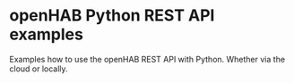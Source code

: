 # openHAB Python REST API examples
Examples how to use the openHAB REST API with Python. Whether via the cloud or locally.
